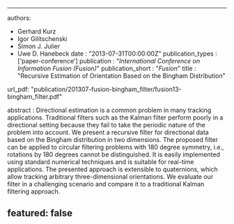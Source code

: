 ---

authors:
- Gerhard Kurz
- Igor Gilitschenski
- Simon J. Julier
- Uwe D. Hanebeck
date : "2013-07-31T00:00:00Z"
publication_types : ['paper-conference']
publication : "*International Conference on Information Fusion (Fusion)*"
publication_short : "*Fusion*"
title : "Recursive Estimation of Orientation Based on the Bingham Distribution"

url_pdf: "publication/201307-fusion-bingham_filter/fusion13-bingham_filter.pdf"

abstract :  Directional estimation is a common problem in many tracking applications. Traditional filters such as the Kalman filter perform poorly in a directional setting because they fail to take the periodic nature of the problem into account. We present a recursive filter for directional data based on the Bingham distribution in two dimensions. The proposed filter can be applied to circular filtering problems with 180 degree symmetry, i.e., rotations by 180 degrees cannot be distinguished. It is easily implemented using standard numerical techniques and is suitable for real-time applications. The presented approach is extensible to quaternions, which allow tracking arbitrary three-dimensional orientations. We evaluate our filter in a challenging scenario and compare it to a traditional Kalman filtering approach.

featured: false
---